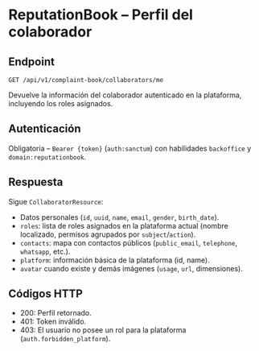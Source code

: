 # ReputationBook – Perfil del colaborador

## Endpoint

```
GET /api/v1/complaint-book/collaborators/me
```

Devuelve la información del colaborador autenticado en la plataforma, incluyendo los roles asignados.

## Autenticación

Obligatoria – `Bearer {token}` (`auth:sanctum`) con habilidades `backoffice` y `domain:reputationbook`.

## Respuesta

Sigue `CollaboratorResource`:

- Datos personales (`id`, `uuid`, `name`, `email`, `gender`, `birth_date`).
- `roles`: lista de roles asignados en la plataforma actual (nombre localizado, permisos agrupados por `subject`/`action`).
- `contacts`: mapa con contactos públicos (`public_email`, `telephone`, `whatsapp`, etc.).
- `platform`: información básica de la plataforma (id, name).
- `avatar` cuando existe y demás imágenes (`usage`, `url`, dimensiones).

## Códigos HTTP

- 200: Perfil retornado.
- 401: Token inválido.
- 403: El usuario no posee un rol para la plataforma (`auth.forbidden_platform`).

